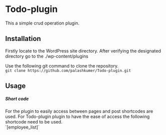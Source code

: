 # Todo-plugin
This a simple crud operation plugin.
<h2> Installation</h2>
Firstly locate to the WordPress site directory. After verifying the designated directory go to the ./wp-content/plugins

Use the following git command to clone the repository. <br>
 `git clone https://github.com/palashkumer/Todo-plugin.git`

<h2>Usage</h2>
<h5>Short code</h5>
For the plugin to easily access between pages and post shortcodes are used. For Todo-plugin plugin to have the ease of access the following shortcode need to be used. <br>
`[employee_list]`
